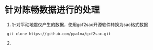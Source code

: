 # 针对陈畅数据进行的处理
1. 针对平动地震仪产生的数据，使用gcf2sac开源软件转换为sac格式数据
```
 git clone https://github.com/ppalma/gcf2sac.git
```
2. 